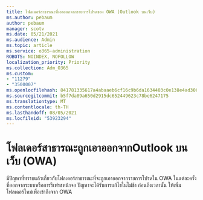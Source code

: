 ```yaml
---
title: โฟลเดอร์สาธารณะที่เอาออกจากรายการโปรดของ OWA (Outlook บนเว็บ)
ms.author: pebaum
author: pebaum
manager: scotv
ms.date: 05/21/2021
ms.audience: Admin
ms.topic: article
ms.service: o365-administration
ROBOTS: NOINDEX, NOFOLLOW
localization_priority: Priority
ms.collection: Adm_O365
ms.custom:
- "11279"
- "3500007"
ms.openlocfilehash: 841781335617a4abaaeb6cf16c9b6da1634403c0e138e4ad306a109fd474a230
ms.sourcegitcommit: b5f7da89a650d2915dc652449623c78be6247175
ms.translationtype: MT
ms.contentlocale: th-TH
ms.lasthandoff: 08/05/2021
ms.locfileid: "53923294"
---
```

# <a name="public-folder-removed-from-outlook-on-the-web-owa-favorites"></a>โฟลเดอร์สาธารณะถูกเอาออกจากOutlook บนเว็บ (OWA)

มีปัญหาที่ทราบแล้วเกี่ยวกับโฟลเดอร์สาธารณะที่จะถูกเอาออกจากรายการโปรดใน OWA ในแต่ละครั้งที่ออกจากระบบหรือการรีเฟรชหน้าจอ ปัญหาจะได้รับการแก้ไขในไม่ช้า ก่อนถึงเวลานั้น ให้เพิ่มโฟลเดอร์ใหม่เพื่อเข้าถึงจาก OWA